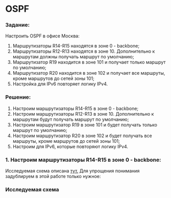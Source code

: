 # OSPF 

### Задание:

Настроить OSPF в офисе Москва:

1. Маршрутизаторы R14-R15 находятся в зоне 0 - backbone;
2. Маршрутизаторы R12-R13 находятся в зоне 10. Дополнительно к маршрутам должны получать маршрут по умолчанию;
3. Маршрутизатор R19 находится в зоне 101 и получает только маршрут по умолчанию;
4. Маршрутизатор R20 находится в зоне 102 и получает все маршруты, кроме маршрутов до сетей зоны 101;
5. Настройка для IPv6 повторяет логику IPv4.

### Решение:

1. Настроим маршрутизаторы R14-R15 в зоне 0 - backbone;
2. Настроим маршрутизаторы R12-R13 в зоне 10. Дополнительно к маршрутам будут получать маршрут по умолчанию;
3. Настроим маршрутизатор R19 в зоне 101 и будет получать только маршрут по умолчанию;
4. Настроим маршрутизатор R20 в зоне 102 и будет получать все маршруты, кроме маршрутов до сетей зоны 101;
5. Настроим для IPv6, которые повторяют логику IPv4.

### 1. Настроим маршрутизаторы R14-R15 в зоне 0 - backbone:

Исследуемая схема описана [тут.](https://github.com/Pekep97/Labs/tree/main/Lab_04) Для упрощения понимания задублируем в этой работе только нужное:

### Исследуемая схема
